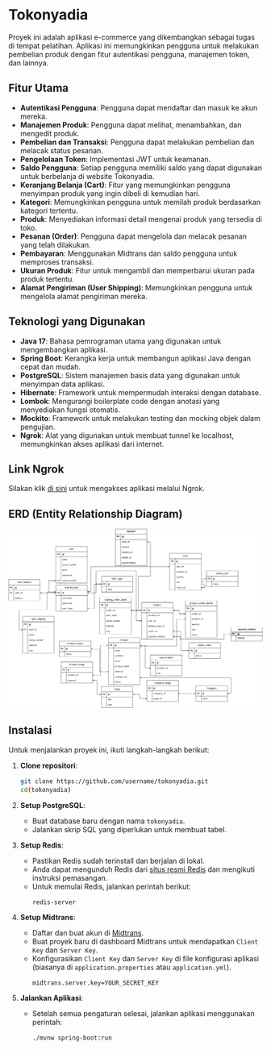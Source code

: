 
# Tokonyadia

Proyek ini adalah aplikasi e-commerce yang dikembangkan sebagai tugas di tempat pelatihan. Aplikasi ini memungkinkan pengguna untuk melakukan pembelian produk dengan fitur autentikasi pengguna, manajemen token, dan lainnya.

## Fitur Utama

- **Autentikasi Pengguna**: Pengguna dapat mendaftar dan masuk ke akun mereka.
- **Manajemen Produk**: Pengguna dapat melihat, menambahkan, dan mengedit produk.
- **Pembelian dan Transaksi**: Pengguna dapat melakukan pembelian dan melacak status pesanan.
- **Pengelolaan Token**: Implementasi JWT untuk keamanan.
- **Saldo Pengguna**: Setiap pengguna memiliki saldo yang dapat digunakan untuk berbelanja di website Tokonyadia.
- **Keranjang Belanja (Cart)**: Fitur yang memungkinkan pengguna menyimpan produk yang ingin dibeli di kemudian hari.
- **Kategori**: Memungkinkan pengguna untuk memilah produk berdasarkan kategori tertentu.
- **Produk**: Menyediakan informasi detail mengenai produk yang tersedia di toko.
- **Pesanan (Order)**: Pengguna dapat mengelola dan melacak pesanan yang telah dilakukan.
- **Pembayaran**: Menggunakan Midtrans dan saldo pengguna untuk memproses transaksi.
- **Ukuran Produk**: Fitur untuk mengambil dan memperbarui ukuran pada produk tertentu.
- **Alamat Pengiriman (User Shipping)**: Memungkinkan pengguna untuk mengelola alamat pengiriman mereka.

## Teknologi yang Digunakan

- **Java 17**: Bahasa pemrograman utama yang digunakan untuk mengembangkan aplikasi.
- **Spring Boot**: Kerangka kerja untuk membangun aplikasi Java dengan cepat dan mudah.
- **PostgreSQL**: Sistem manajemen basis data yang digunakan untuk menyimpan data aplikasi.
- **Hibernate**: Framework untuk mempermudah interaksi dengan database.
- **Lombok**: Mengurangi boilerplate code dengan anotasi yang menyediakan fungsi otomatis.
- **Mockito**: Framework untuk melakukan testing dan mocking objek dalam pengujian.
- **Ngrok**: Alat yang digunakan untuk membuat tunnel ke localhost, memungkinkan akses aplikasi dari internet.

## Link Ngrok

Silakan klik [di sini](https://2aa6-182-253-247-224.ngrok-free.app) untuk mengakses aplikasi melalui Ngrok.

## ERD (Entity Relationship Diagram)

![ERD](/static/erd.jpg)

## Instalasi

Untuk menjalankan proyek ini, ikuti langkah-langkah berikut:

1. **Clone repositori**:
   ```bash
   git clone https://github.com/username/tokonyadia.git
   cd(tokonyadia)
   ```

2. **Setup PostgreSQL**:
    - Buat database baru dengan nama `tokonyadia`.
    - Jalankan skrip SQL yang diperlukan untuk membuat tabel.

3. **Setup Redis**:
    - Pastikan Redis sudah terinstall dan berjalan di lokal.
    - Anda dapat mengunduh Redis dari [situs resmi Redis](https://redis.io/download) dan mengikuti instruksi pemasangan.
    - Untuk memulai Redis, jalankan perintah berikut:
      ```bash
      redis-server
      ```

4. **Setup Midtrans**:
    - Daftar dan buat akun di [Midtrans](https://midtrans.com).
    - Buat proyek baru di dashboard Midtrans untuk mendapatkan `Client Key` dan `Server Key`.
    - Konfigurasikan `Client Key` dan `Server Key` di file konfigurasi aplikasi (biasanya di `application.properties` atau `application.yml`).
      ```properties
      midtrans.server.key=YOUR_SECRET_KEY
      ```

5. **Jalankan Aplikasi**:
    - Setelah semua pengaturan selesai, jalankan aplikasi menggunakan perintah:
      ```bash
      ./mvnw spring-boot:run
      ```